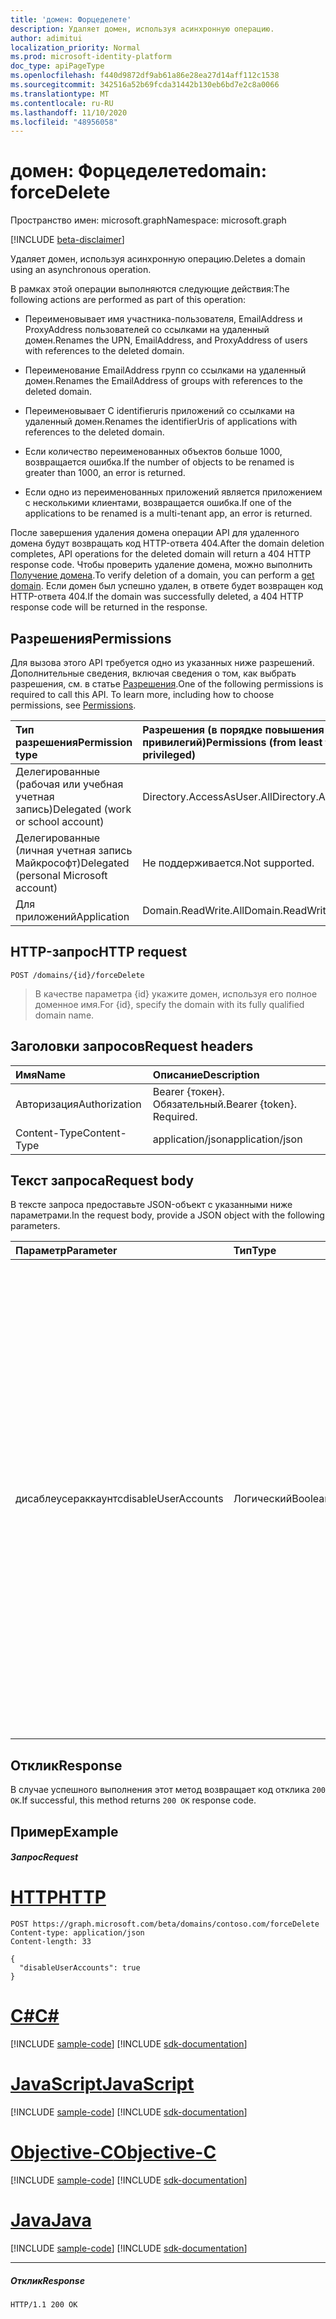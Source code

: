 ```yaml
---
title: 'домен: Форцеделете'
description: Удаляет домен, используя асинхронную операцию.
author: adimitui
localization_priority: Normal
ms.prod: microsoft-identity-platform
doc_type: apiPageType
ms.openlocfilehash: f440d9872df9ab61a86e28ea27d14aff112c1538
ms.sourcegitcommit: 342516a52b69fcda31442b130eb6bd7e2c8a0066
ms.translationtype: MT
ms.contentlocale: ru-RU
ms.lasthandoff: 11/10/2020
ms.locfileid: "48956058"
---
```

# <a name="domain-forcedelete"></a><span data-ttu-id="3b081-103">домен: Форцеделете</span><span class="sxs-lookup"><span data-stu-id="3b081-103">domain: forceDelete</span></span>

<span data-ttu-id="3b081-104">Пространство имен: microsoft.graph</span><span class="sxs-lookup"><span data-stu-id="3b081-104">Namespace: microsoft.graph</span></span>

[!INCLUDE [beta-disclaimer](../../includes/beta-disclaimer.md)]

<span data-ttu-id="3b081-105">Удаляет домен, используя асинхронную операцию.</span><span class="sxs-lookup"><span data-stu-id="3b081-105">Deletes a domain using an asynchronous operation.</span></span>

<span data-ttu-id="3b081-106">В рамках этой операции выполняются следующие действия:</span><span class="sxs-lookup"><span data-stu-id="3b081-106">The following actions are performed as part of this operation:</span></span>

* <span data-ttu-id="3b081-107">Переименовывает имя участника-пользователя, EmailAddress и ProxyAddress пользователей со ссылками на удаленный домен.</span><span class="sxs-lookup"><span data-stu-id="3b081-107">Renames the UPN, EmailAddress, and ProxyAddress of users with references to the deleted domain.</span></span>

* <span data-ttu-id="3b081-108">Переименование EmailAddress групп со ссылками на удаленный домен.</span><span class="sxs-lookup"><span data-stu-id="3b081-108">Renames the EmailAddress of groups with references to the deleted domain.</span></span>

* <span data-ttu-id="3b081-109">Переименовывает С identifieruris приложений со ссылками на удаленный домен.</span><span class="sxs-lookup"><span data-stu-id="3b081-109">Renames the identifierUris of applications with references to the deleted domain.</span></span>

* <span data-ttu-id="3b081-110">Если количество переименованных объектов больше 1000, возвращается ошибка.</span><span class="sxs-lookup"><span data-stu-id="3b081-110">If the number of objects to be renamed is greater than 1000, an error is returned.</span></span>

* <span data-ttu-id="3b081-111">Если одно из переименованных приложений является приложением с несколькими клиентами, возвращается ошибка.</span><span class="sxs-lookup"><span data-stu-id="3b081-111">If one of the applications to be renamed is a multi-tenant app, an error is returned.</span></span>

<span data-ttu-id="3b081-112">После завершения удаления домена операции API для удаленного домена будут возвращать код HTTP-ответа 404.</span><span class="sxs-lookup"><span data-stu-id="3b081-112">After the domain deletion completes, API operations for the deleted domain will return a 404 HTTP response code.</span></span> <span data-ttu-id="3b081-113">Чтобы проверить удаление домена, можно выполнить [Получение домена](domain-get.md).</span><span class="sxs-lookup"><span data-stu-id="3b081-113">To verify deletion of a domain, you can perform a [get domain](domain-get.md).</span></span> <span data-ttu-id="3b081-114">Если домен был успешно удален, в ответе будет возвращен код HTTP-ответа 404.</span><span class="sxs-lookup"><span data-stu-id="3b081-114">If the domain was successfully deleted, a 404 HTTP response code will be returned in the response.</span></span>

## <a name="permissions"></a><span data-ttu-id="3b081-115">Разрешения</span><span class="sxs-lookup"><span data-stu-id="3b081-115">Permissions</span></span>

<span data-ttu-id="3b081-p102">Для вызова этого API требуется одно из указанных ниже разрешений. Дополнительные сведения, включая сведения о том, как выбрать разрешения, см. в статье [Разрешения](/graph/permissions-reference).</span><span class="sxs-lookup"><span data-stu-id="3b081-p102">One of the following permissions is required to call this API. To learn more, including how to choose permissions, see [Permissions](/graph/permissions-reference).</span></span>


|<span data-ttu-id="3b081-118">Тип разрешения</span><span class="sxs-lookup"><span data-stu-id="3b081-118">Permission type</span></span>      | <span data-ttu-id="3b081-119">Разрешения (в порядке повышения привилегий)</span><span class="sxs-lookup"><span data-stu-id="3b081-119">Permissions (from least to most privileged)</span></span>              |
|:--------------------|:---------------------------------------------------------|
|<span data-ttu-id="3b081-120">Делегированные (рабочая или учебная учетная запись)</span><span class="sxs-lookup"><span data-stu-id="3b081-120">Delegated (work or school account)</span></span> | <span data-ttu-id="3b081-121">Directory.AccessAsUser.All</span><span class="sxs-lookup"><span data-stu-id="3b081-121">Directory.AccessAsUser.All</span></span>    |
|<span data-ttu-id="3b081-122">Делегированные (личная учетная запись Майкрософт)</span><span class="sxs-lookup"><span data-stu-id="3b081-122">Delegated (personal Microsoft account)</span></span> | <span data-ttu-id="3b081-123">Не поддерживается.</span><span class="sxs-lookup"><span data-stu-id="3b081-123">Not supported.</span></span>    |
|<span data-ttu-id="3b081-124">Для приложений</span><span class="sxs-lookup"><span data-stu-id="3b081-124">Application</span></span> | <span data-ttu-id="3b081-125">Domain.ReadWrite.All</span><span class="sxs-lookup"><span data-stu-id="3b081-125">Domain.ReadWrite.All</span></span> |

## <a name="http-request"></a><span data-ttu-id="3b081-126">HTTP-запрос</span><span class="sxs-lookup"><span data-stu-id="3b081-126">HTTP request</span></span>

<!-- { "blockType": "ignored" } -->
```http
POST /domains/{id}/forceDelete
```

> <span data-ttu-id="3b081-127">В качестве параметра {id} укажите домен, используя его полное доменное имя.</span><span class="sxs-lookup"><span data-stu-id="3b081-127">For {id}, specify the domain with its fully qualified domain name.</span></span>

## <a name="request-headers"></a><span data-ttu-id="3b081-128">Заголовки запросов</span><span class="sxs-lookup"><span data-stu-id="3b081-128">Request headers</span></span>

| <span data-ttu-id="3b081-129">Имя</span><span class="sxs-lookup"><span data-stu-id="3b081-129">Name</span></span>       | <span data-ttu-id="3b081-130">Описание</span><span class="sxs-lookup"><span data-stu-id="3b081-130">Description</span></span>|
|:---------------|:----------|
| <span data-ttu-id="3b081-131">Авторизация</span><span class="sxs-lookup"><span data-stu-id="3b081-131">Authorization</span></span>  | <span data-ttu-id="3b081-p103">Bearer {токен}. Обязательный.</span><span class="sxs-lookup"><span data-stu-id="3b081-p103">Bearer {token}. Required.</span></span>|
| <span data-ttu-id="3b081-134">Content-Type</span><span class="sxs-lookup"><span data-stu-id="3b081-134">Content-Type</span></span>  | <span data-ttu-id="3b081-135">application/json</span><span class="sxs-lookup"><span data-stu-id="3b081-135">application/json</span></span> |

## <a name="request-body"></a><span data-ttu-id="3b081-136">Текст запроса</span><span class="sxs-lookup"><span data-stu-id="3b081-136">Request body</span></span>

<span data-ttu-id="3b081-137">В тексте запроса предоставьте JSON-объект с указанными ниже параметрами.</span><span class="sxs-lookup"><span data-stu-id="3b081-137">In the request body, provide a JSON object with the following parameters.</span></span>

| <span data-ttu-id="3b081-138">Параметр</span><span class="sxs-lookup"><span data-stu-id="3b081-138">Parameter</span></span>    | <span data-ttu-id="3b081-139">Тип</span><span class="sxs-lookup"><span data-stu-id="3b081-139">Type</span></span>   |<span data-ttu-id="3b081-140">Описание</span><span class="sxs-lookup"><span data-stu-id="3b081-140">Description</span></span>|
|:---------------|:--------|:----------|
|<span data-ttu-id="3b081-141">дисаблеусераккаунтс</span><span class="sxs-lookup"><span data-stu-id="3b081-141">disableUserAccounts</span></span>|<span data-ttu-id="3b081-142">Логический</span><span class="sxs-lookup"><span data-stu-id="3b081-142">Boolean</span></span>| <span data-ttu-id="3b081-143">Возможность отключения переименованных учетных записей пользователей.</span><span class="sxs-lookup"><span data-stu-id="3b081-143">Option to disable renamed user accounts.</span></span> <span data-ttu-id="3b081-144">Если учетная запись пользователя отключена, пользователь не может войти в систему.</span><span class="sxs-lookup"><span data-stu-id="3b081-144">If a user account is disabled, the user will not be allowed to sign in.</span></span><br><span data-ttu-id="3b081-145">*True* (по умолчанию) — учетные записи пользователей, переименованные в рамках этой операции, отключены.</span><span class="sxs-lookup"><span data-stu-id="3b081-145">*True* (default) - User accounts renamed as part of this operation are disabled.</span></span><br><span data-ttu-id="3b081-146">*False* — учетные записи пользователей, переименованные в рамках этой операции, не отключаются.</span><span class="sxs-lookup"><span data-stu-id="3b081-146">*False* - User accounts renamed as part of this operation are not disabled.</span></span> |

## <a name="response"></a><span data-ttu-id="3b081-147">Отклик</span><span class="sxs-lookup"><span data-stu-id="3b081-147">Response</span></span>

<span data-ttu-id="3b081-148">В случае успешного выполнения этот метод возвращает код отклика `200 OK`.</span><span class="sxs-lookup"><span data-stu-id="3b081-148">If successful, this method returns `200 OK` response code.</span></span> 

## <a name="example"></a><span data-ttu-id="3b081-149">Пример</span><span class="sxs-lookup"><span data-stu-id="3b081-149">Example</span></span>
##### <a name="request"></a><span data-ttu-id="3b081-150">Запрос</span><span class="sxs-lookup"><span data-stu-id="3b081-150">Request</span></span>

# <a name="http"></a>[<span data-ttu-id="3b081-151">HTTP</span><span class="sxs-lookup"><span data-stu-id="3b081-151">HTTP</span></span>](#tab/http)
<!-- {
  "blockType": "request",
  "name": "domain_forcedelete"
}-->
```http
POST https://graph.microsoft.com/beta/domains/contoso.com/forceDelete
Content-type: application/json
Content-length: 33

{
  "disableUserAccounts": true
}
```
# <a name="c"></a>[<span data-ttu-id="3b081-152">C#</span><span class="sxs-lookup"><span data-stu-id="3b081-152">C#</span></span>](#tab/csharp)
[!INCLUDE [sample-code](../includes/snippets/csharp/domain-forcedelete-csharp-snippets.md)]
[!INCLUDE [sdk-documentation](../includes/snippets/snippets-sdk-documentation-link.md)]

# <a name="javascript"></a>[<span data-ttu-id="3b081-153">JavaScript</span><span class="sxs-lookup"><span data-stu-id="3b081-153">JavaScript</span></span>](#tab/javascript)
[!INCLUDE [sample-code](../includes/snippets/javascript/domain-forcedelete-javascript-snippets.md)]
[!INCLUDE [sdk-documentation](../includes/snippets/snippets-sdk-documentation-link.md)]

# <a name="objective-c"></a>[<span data-ttu-id="3b081-154">Objective-C</span><span class="sxs-lookup"><span data-stu-id="3b081-154">Objective-C</span></span>](#tab/objc)
[!INCLUDE [sample-code](../includes/snippets/objc/domain-forcedelete-objc-snippets.md)]
[!INCLUDE [sdk-documentation](../includes/snippets/snippets-sdk-documentation-link.md)]

# <a name="java"></a>[<span data-ttu-id="3b081-155">Java</span><span class="sxs-lookup"><span data-stu-id="3b081-155">Java</span></span>](#tab/java)
[!INCLUDE [sample-code](../includes/snippets/java/domain-forcedelete-java-snippets.md)]
[!INCLUDE [sdk-documentation](../includes/snippets/snippets-sdk-documentation-link.md)]

---


##### <a name="response"></a><span data-ttu-id="3b081-156">Отклик</span><span class="sxs-lookup"><span data-stu-id="3b081-156">Response</span></span>

<!-- {
  "blockType": "response",
  "truncated": true,
  "@odata.type": "microsoft.graph.None"
} -->

```http
HTTP/1.1 200 OK
```
<!-- uuid: 8fcb5dbc-d5aa-4681-8e31-b001d5168d79
2015-10-25 14:57:30 UTC -->
<!--
{
  "type": "#page.annotation",
  "description": "domain: forcedelete",
  "keywords": "",
  "section": "documentation",
  "tocPath": "",
  "suppressions": [
  ]
}
-->


